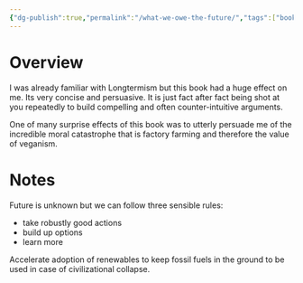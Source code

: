 ```yaml
---
{"dg-publish":true,"permalink":"/what-we-owe-the-future/","tags":["book","review"]}
---
```


# Overview
I was already familiar with Longtermism but this book had a huge effect on me. Its very concise and persuasive. It is just fact after fact being shot at you repeatedly to build compelling and often counter-intuitive arguments.

One of many surprise effects of this book was to utterly persuade me of the incredible moral catastrophe that is factory farming and therefore the value of veganism.
# Notes
Future is unknown but we can follow three sensible rules:
- take robustly good actions
- build up options
- learn more

Accelerate adoption of renewables to keep fossil fuels in the ground to be used in case of civilizational collapse.
